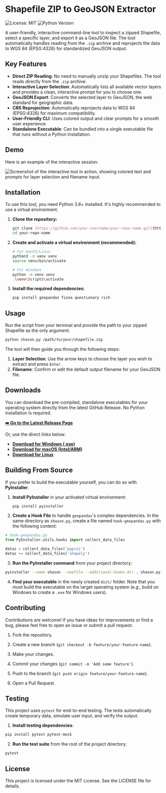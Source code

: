 # Shapefile ZIP to GeoJSON Extractor

![License: MIT](https://img.shields.io/badge/License-MIT-yellow.svg)
![Python Version](https://img.shields.io/badge/python-3.8+-blue.svg)

A user-friendly, interactive command-line tool to inspect a zipped Shapefile, select a specific layer, and export it as a GeoJSON file. The tool automatically handles reading from the `.zip` archive and reprojects the data to WGS 84 (EPSG:4326) for standardized GeoJSON output.

## Key Features

-   **Direct ZIP Reading**: No need to manually unzip your Shapefiles. The tool reads directly from the `.zip` archive.
-   **Interactive Layer Selection**: Automatically lists all available vector layers and provides a clean, interactive prompt for you to choose one.
-   **GeoJSON Export**: Converts the selected layer to GeoJSON, the web standard for geographic data.
-   **CRS Reprojection**: Automatically reprojects data to WGS 84 (EPSG:4326) for maximum compatibility.
-   **User-Friendly CLI**: Uses colored output and clear prompts for a smooth user experience.
-   **Standalone Executable**: Can be bundled into a single executable file that runs without a Python installation.

## Demo

Here is an example of the interactive session:

![Screenshot of the interactive tool in action, showing colored text and prompts for layer selection and filename input.](https://i.imgur.com/GjT8l0R.png)

## Installation

To use this tool, you need Python 3.8+ installed. It's highly recommended to use a virtual environment.

1.  **Clone the repository:**
    ```bash
    git clone [https://github.com/your-username/your-repo-name.git](https://github.com/your-username/your-repo-name.git)
    cd your-repo-name
    ```

2.  **Create and activate a virtual environment (recommended):**
    ```bash
    # For macOS/Linux
    python3 -m venv venv
    source venv/bin/activate

    # For Windows
    python -m venv venv
    .\venv\Scripts\activate
    ```

3.  **Install the required dependencies:**
    ```bash
    pip install geopandas fiona questionary rich
    ```

## Usage

Run the script from your terminal and provide the path to your zipped Shapefile as the only argument.

```bash
python shason.py /path/to/your/shapefile.zip
```

The tool will then guide you through the following steps:

1.  **Layer Selection**: Use the arrow keys to choose the layer you wish to extract and press `Enter`.
2.  **Filename**: Confirm or edit the default output filename for your GeoJSON file.

## Downloads

You can download the pre-compiled, standalone executables for your operating system directly from the latest GitHub Release. No Python installation is required.

**[➡️ Go to the Latest Release Page](https://github.com/DerStoffel/shason/releases/latest/)**

Or, use the direct links below:

  - [**Download for Windows (.exe)**](https://github.com/DerStoffel/shason/releases/latest/download/shason.exe)
  - [**Download for macOS (Intel/ARM)**](https://github.com/DerStoffel/shason/releases/latest/download/shason_macos)
  - [**Download for Linux**](https://github.com/DerStoffel/shason/releases/latest/download/shason_linux)

## Building From Source

If you prefer to build the executable yourself, you can do so with **PyInstaller**.

1.  **Install PyInstaller** in your activated virtual environment:

    ```bash
    pip install pyinstaller
    ```

2.  **Create a Hook File** to handle `geopandas`'s complex dependencies. In the same directory as `shason.py`, create a file named `hook-geopandas.py` with the following content:

```python
# hook-geopandas.py
from PyInstaller.utils.hooks import collect_data_files

datas = collect_data_files('pyproj')
datas += collect_data_files('shapely')
```

3. **Run the PyInstaller command** from your project directory:

```bash
pyinstaller --name shason --onefile --additional-hooks-dir . shason.py
```

4. **Find your executable** in the newly created `dist/` folder. Note that you must build the executable on the target operating system (e.g., build on Windows to create a `.exe` for Windows users).

## Contributing

Contributions are welcome! If you have ideas for improvements or find a bug, please feel free to open an issue or submit a pull request.

1. Fork the repository.

2. Create a new branch (`git checkout -b feature/your-feature-name`).

3. Make your changes.

4. Commit your changes (`git commit -m 'Add some feature'`).

5. Push to the branch (`git push origin feature/your-feature-name`).

6. Open a Pull Request.

## Testing

This project uses `pytest` for end-to-end testing. The tests automatically create temporary data, simulate user input, and verify the output.

1. **Install testing dependencies**:

```bash
pip install pytest pytest-mock
```

2. **Run the test suite** from the root of the project directory:

```bash
pytest
```

## License

This project is licensed under the MIT License. See the LICENSE file for details.